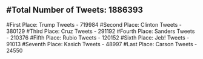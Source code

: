 #Total Number of Tweets: 1886393 
---
#First Place: Trump Tweets - 719984
#Second Place: Clinton Tweets - 380129
#Third Place: Cruz Tweets - 291192
#Fourth Place: Sanders Tweets - 210376
#Fifth Place: Rubio Tweets - 120152
#Sixth Place: Jeb! Tweets - 91013
#Seventh Place: Kasich Tweets - 48997
#Last Place: Carson Tweets - 24550
